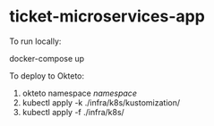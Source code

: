 # ticket-microservices-app

To run locally:

docker-compose up

To deploy to Okteto:

1. okteto namespace _namespace_
2. kubectl apply -k ./infra/k8s/kustomization/
3. kubectl apply -f ./infra/k8s/
